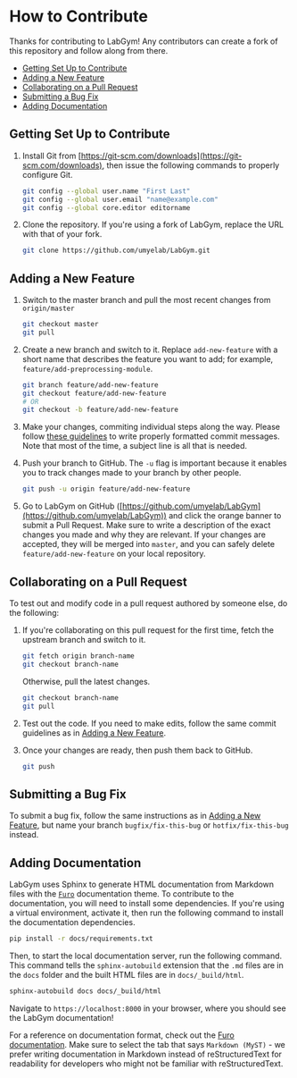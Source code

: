 # How to Contribute

Thanks for contributing to LabGym! Any contributors can create a fork of this repository and follow along from there.

 - [Getting Set Up to Contribute](#getting-set-up-to-contribute)
 - [Adding a New Feature](#adding-a-new-feature)
 - [Collaborating on a Pull Request](#collaborating-on-a-pull-request)
 - [Submitting a Bug Fix](#submitting-a-bug-fix)
 - [Adding Documentation](#adding-documentation)

## Getting Set Up to Contribute

1. Install Git from [https://git-scm.com/downloads](https://git-scm.com/downloads), then issue the following commands to properly configure Git.
   ```bash
   git config --global user.name "First Last"
   git config --global user.email "name@example.com"
   git config --global core.editor editorname
   ```

2. Clone the repository. If you're using a fork of LabGym, replace the URL with that of your fork.
   ```bash
   git clone https://github.com/umyelab/LabGym.git
   ```

## Adding a New Feature

1. Switch to the master branch and pull the most recent changes from `origin/master`
   ```bash
   git checkout master
   git pull
   ```

2. Create a new branch and switch to it. Replace `add-new-feature` with a short name that describes the feature you want to add; for example,
`feature/add-preprocessing-module`.
   ```bash
   git branch feature/add-new-feature
   git checkout feature/add-new-feature
   # OR
   git checkout -b feature/add-new-feature
   ```

3. Make your changes, commiting individual steps along the way. Please follow [these guidelines](https://cbea.ms/git-commit/) to write properly formatted commit messages.
Note that most of the time, a subject line is all that is needed. 

4. Push your branch to GitHub. The `-u` flag is important because it enables you to track changes made to your branch by other people.
   ```bash
   git push -u origin feature/add-new-feature
   ```

5. Go to LabGym on GitHub ([https://github.com/umyelab/LabGym](https://github.com/umyelab/LabGym)) and click the orange banner to submit a Pull Request. Make sure to
write a description of the exact changes you made and why they are relevant. If your changes are accepted, they will be merged into `master`, and you can safely delete
`feature/add-new-feature` on your local repository.

## Collaborating on a Pull Request

To test out and modify code in a pull request authored by someone else, do the following:

1. If you're collaborating on this pull request for the first time, fetch the upstream branch and switch to it. 
   ```bash
   git fetch origin branch-name
   git checkout branch-name
   ```
   Otherwise, pull the latest changes. 
   ```bash
   git checkout branch-name
   git pull
   ```

2. Test out the code. If you need to make edits, follow the same commit guidelines as in [Adding a New Feature](#adding-a-new-feature).

3. Once your changes are ready, then push them back to GitHub.
   ```bash
   git push
   ```

## Submitting a Bug Fix

To submit a bug fix, follow the same instructions as in [Adding a New Feature](#adding-a-new-feature), but name your branch `bugfix/fix-this-bug` or `hotfix/fix-this-bug` instead. 

## Adding Documentation

LabGym uses Sphinx to generate HTML documentation from Markdown files with the [`Furo`](https://pradyunsg.me/furo/) documentation theme. To contribute to the documentation, you will need to install some dependencies. If you're using a virtual environment, activate it, then run the following command to install the documentation dependencies.

```bash
pip install -r docs/requirements.txt
```

Then, to start the local documentation server, run the following command. This command tells the `sphinx-autobuild` extension that the `.md` files are in the `docs` folder and the built HTML files are in `docs/_build/html`.

```bash
sphinx-autobuild docs docs/_build/html
```

Navigate to `https://localhost:8000` in your browser, where you should see the LabGym documentation!

For a reference on documentation format, check out the [Furo documentation](https://pradyunsg.me/furo/reference). Make sure to select the tab that says `Markdown (MyST)` - we prefer writing documentation in Markdown instead of reStructuredText for readability for developers who might not be familiar with reStructuredText.
